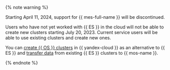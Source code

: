 {% note warning %}

Starting April 11, 2024, support for {{ mes-full-name }} will be discontinued.

Users who have not yet worked with {{ ES }} in the cloud will not be able to create new clusters starting July 20, 2023. Current service users will be able to use existing clusters and create new ones.


You can [create {{ OS }} clusters](../../../managed-opensearch/operations/cluster-create.md) in {{ yandex-cloud }} as an alternative to {{ ES }} and [transfer data](../../../managed-elasticsearch/tutorials/migration-to-opensearch.md) from existing {{ ES }} clusters to {{ mos-name }}.

{% endnote %}
